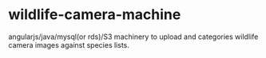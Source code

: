 wildlife-camera-machine
=======================

angularjs/java/mysql(or rds)/S3 machinery to upload and categories wildlife camera images against species lists.
